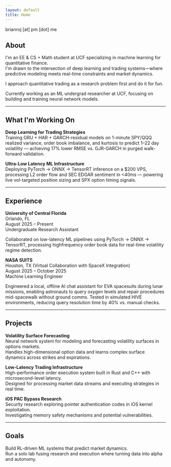 ```yaml
---
layout: default
title: Home
---
```


<div class="contact-email">brianroj [at] pm [dot] me</div>

## About

I'm an EE & CS + Math student at UCF specializing in machine learning for quantitative finance.  
I'm drawn to the intersection of deep learning and trading systems—where predictive modeling meets real-time constraints and market dynamics.

I approach quantitative trading as a research problem first and do it for fun.  

Currently working as an ML undergrad researcher at UCF, focusing on building and training neural network models.

---

## What I'm Working On

**Deep Learning for Trading Strategies**  
Training GRU + HAR + GARCH-residual models on 1-minute SPY/QQQ realized variance, order book imbalance, and kurtosis to predict 1–22 day volatility — achieving 17% lower RMSE vs. GJR-GARCH in purged walk-forward validation.

**Ultra-Low Latency ML Infrastructure**  
Deploying PyTorch → ONNX → TensorRT inference on a $200 VPS, processing L2 order flow and SEC EDGAR sentiment in <40ms — powering live vol-targeted position sizing and SPX option timing signals.

---

## Experience

**University of Central Florida**  
Orlando, FL  
August 2025 – Present  
Undergraduate Research Assistant  
  
Collaborated on low-latency ML pipelines using PyTorch → ONNX → TensorRT, processing highfrequency order book data for real-time volatility regime detection.  

**NASA SUITS**  
Houston, TX (Virtual Collaboration with SpaceX Integration)  
August 2025 – October 2025  
Machine Learning Engineer  

Engineered a local, offline AI chat assistant for EVA spacesuits during lunar missions, enabling astronauts to query oxygen levels and repair procedures mid-spacewalk without ground comms. 
Tested in simulated HIVE environments, reducing query resolution time by 40% vs. manual checks.

---

## Projects

**Volatility Surface Forecasting**  
Neural network system for modeling and forecasting volatility surfaces in options markets.  
Handles high-dimensional option data and learns complex surface dynamics across strikes and expirations.

**Low-Latency Trading Infrastructure**  
High-performance order execution system built in Rust and C++ with microsecond-level latency.  
Designed for processing market data streams and executing strategies in real time.

**iOS PAC Bypass Research**  
Security research exploring pointer authentication codes in iOS kernel exploitation.  
Investigating memory safety mechanisms and potential vulnerabilities.

---

## Goals

Build RL-driven ML systems that predict market dynamics.  
Run a solo lab fusing research and execution where turning data into alpha and autonomy.

